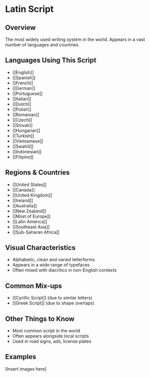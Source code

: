 # **Latin Script**

## **Overview**
The most widely used writing system in the world. Appears in a vast number of languages and countries.

## **Languages Using This Script**
- [[English]]
- [[Spanish]]
- [[French]]
- [[German]]
- [[Portuguese]]
- [[Italian]]
- [[Dutch]]
- [[Polish]]
- [[Romanian]]
- [[Czech]]
- [[Slovak]]
- [[Hungarian]]
- [[Turkish]]
- [[Vietnamese]]
- [[Swahili]]
- [[Indonesian]]
- [[Filipino]]

## **Regions & Countries**
- [[United States]]
- [[Canada]]
- [[United Kingdom]]
- [[Ireland]]
- [[Australia]]
- [[New Zealand]]
- [[Most of Europe]]
- [[Latin America]]
- [[Southeast Asia]]
- [[Sub-Saharan Africa]]

## **Visual Characteristics**
- Alphabetic, clean and varied letterforms
- Appears in a wide range of typefaces
- Often mixed with diacritics in non-English contexts

## **Common Mix-ups**
- [[Cyrillic Script]] (due to similar letters)
- [[Greek Script]] (due to shape overlaps)

## **Other Things to Know**
- Most common script in the world
- Often appears alongside local scripts
- Used in road signs, ads, license plates

## **Examples**
[Insert images here]
